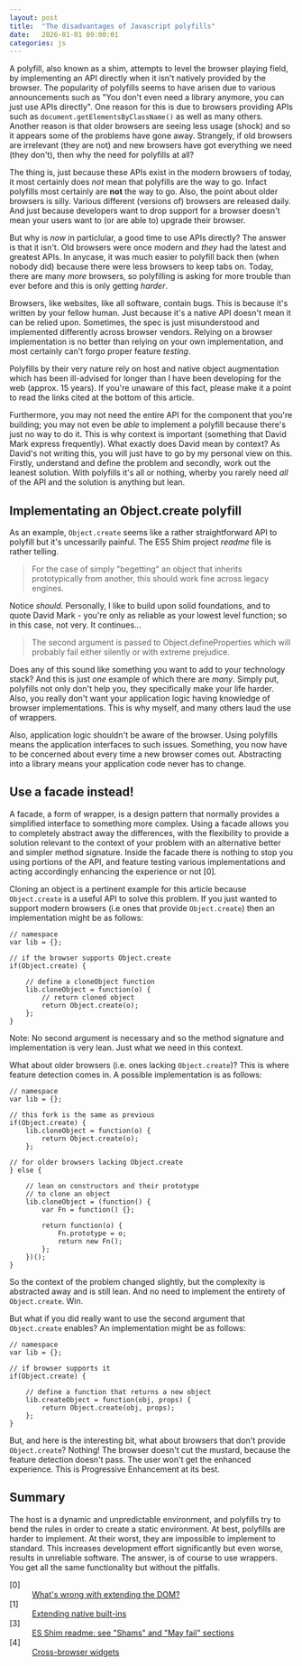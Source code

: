 ```yaml
---
layout: post
title:  "The disadvantages of Javascript polyfills"
date:   2026-01-01 09:00:01
categories: js
---
```


A polyfill, also known as a shim, attempts to level the browser playing field, by implementing an API directly when it isn't natively provided by the browser. The popularity of polyfills seems to have arisen due to various announcements such as "You don't even need a library anymore, you can just use APIs directly". One reason for this is due to browsers providing APIs such as `document.getElementsByClassName()` as well as many others. Another reason is that older browsers are seeing less usage (shock) and so it appears some of the problems have gone away. Strangely, if old browsers are irrelevant (they are not) and new browsers have got everything we need (they don't), then why the need for polyfills at all?

The thing is, just because these APIs exist in the modern browsers of today, it most certainly does *not* mean that polyfills are the way to go. Infact polyfills most certainly are **not** the way to go. Also, the point about older browsers is silly. Various different (versions of) browsers are released daily. And just because developers want to drop support for a browser doesn't mean your users want to (or are able to) upgrade their browser.

But why is *now* in particlular, a good time to use APIs directly? The answer is that it isn't. Old browsers were once modern and *they* had the latest and greatest APIs. In anycase, it was much easier to polyfill back then (when nobody did) because there were less browsers to keep tabs on. Today, there are many *more* browsers, so polyfilling is asking for more trouble than ever before and this is only getting *harder*.

Browsers, like websites, like all software, contain bugs. This is because it's written by your fellow human. Just because it's a native API doesn't mean it can be relied upon. Sometimes, the spec is just misunderstood and implemented differently across browser vendors. Relying on a browser implementation is no better than relying on your own implementation, and most certainly can't forgo proper feature *testing*.

Polyfills by their very nature rely on host and native object augmentation which has been ill-advised for longer than I have been developing for the web (approx. 15 years). If you're unaware of this fact, please make it a point to read the links cited at the bottom of this article.

Furthermore, you may not need the entire API for the component that you're building; you may not even be *able* to implement a polyfill because there's just no way to do it. This is why context is important (something that David Mark express frequently). What exactly does David mean by context? As David's not writing this, you will just have to go by my personal view on this. Firstly, understand and define the problem and secondly, work out the leanest solution. With polyfills it's all or nothing, wherby you rarely need *all* of the API and the solution is anything but lean.

## Implementating an Object.create polyfill

As an example, `Object.create` seems like a rather straightforward API to polyfill but it's uncessarily painful. The ES5 Shim project *readme* file is rather telling.

> For the case of simply "begetting" an object that inherits prototypically from another, this should work fine across legacy engines.

Notice *should*. Personally, I like to build upon solid foundations, and to quote David Mark - you're only as reliable as your lowest level function; so in this case, not very. It continues...

> The second argument is passed to Object.defineProperties which will probably fail either silently or with extreme prejudice.

Does any of this sound like something you want to add to your technology stack? And this is just *one* example of which there are *many*. Simply put, polyfills not only don't help you, they specifically make your life harder. Also, you really don't want your application logic having knowledge of browser implementations. This is why myself, and many others laud the use of wrappers.

Also, application logic shouldn't be aware of the browser. Using polyfills means the application interfaces to such issues. Something, you now have to be concerned about every time a new browser comes out. Abstracting into a library means your application code never has to change.

## Use a facade instead!

A facade, a form of wrapper, is a design pattern that normally provides a simplified interface to something more complex. Using a facade allows you to completely abstract away the differences, with the flexibility to provide a solution relevant to the context of your problem with an alternative better and simpler method signature. Inside the facade there is nothing to stop you using portions of the API, and feature testing various implementations and acting accordingly enhancing the experience or not [0].

Cloning an object is a pertinent example for this article because `Object.create` is a useful API to solve this problem. If you just wanted to support modern browsers (i.e ones that provide `Object.create`) then an implementation might be as follows:

	// namespace
	var lib = {};

	// if the browser supports Object.create
	if(Object.create) {

		// define a cloneObject function
		lib.cloneObject = function(o) {
			// return cloned object
			return Object.create(o);
		};
	}

Note: No second argument is necessary and so the method signature and implementation is very lean. Just what we need in this context.

What about older browsers (i.e. ones lacking `Object.create`)? This is where feature detection comes in. A possible implementation is as follows:

	// namespace
	var lib = {};

	// this fork is the same as previous
	if(Object.create) {
		lib.cloneObject = function(o) {
			return Object.create(o);
		};

	// for older browsers lacking Object.create
	} else {

		// lean on constructors and their prototype
		// to clone an object
		lib.cloneObject = (function() {
			var Fn = function() {};

			return function(o) {
				Fn.prototype = o;
				return new Fn();
			};
		})();
	}

So the context of the problem changed slightly, but the complexity is abstracted away and is still lean. And no need to implement the entirety of `Object.create`. Win.

But what if you did really want to use the second argument that `Object.create` enables? An implementation might be as follows:

	// namespace
	var lib = {};

	// if browser supports it
	if(Object.create) {

		// define a function that returns a new object
		lib.createObject = function(obj, props) {
			return Object.create(obj, props);
		};
	}

But, and here is the interesting bit, what about browsers that don't provide `Object.create`? Nothing! The browser doesn't cut the mustard, because the feature detection doesn't pass. The user won't get the enhanced experience. This is Progressive Enhancement at its best.

## Summary

The host is a dynamic and unpredictable environment, and polyfills try to bend the rules in order to create a static environment. At best, polyfills are harder to implement. At their worst, they are impossible to implement to standard. This increases development effort significantly but even worse, results in unreliable software. The answer, is of course to use wrappers. You get all the same functionality but without the pitfalls.

<dl>
	<dt class="citation" id="ref0">[0]</dt>
	<dd><a href="http://perfectionkills.com/whats-wrong-with-extending-the-dom/">What's wrong with extending the DOM?</a></dd>
	<dt class="citation" id="ref1">[1]</dt>
	<dd><a href="http://perfectionkills.com/extending-native-builtins/">Extending native built-ins</a></dd>
	<dt class="citation" id="ref3">[3]</dt>
	<dd><a href="https://github.com/es-shims/es5-shim">ES Shim readme: see "Shams" and "May fail" sections</a></dd>
	<dt class="citation" id="ref4">[4]</dt>
	<dd><a href="http://peter.michaux.ca/articles/cross-browser-widgets">Cross-browser widgets</a></dd>
</dl>


<!--

TODO:

* checking existence of an API is not always enough

* When you use native JavaScript APIs directly, you are placing a bet. That bet is that all browsers implement the API exactly the same. You're banking your future development time on it. And if a browser implements that API incorrectly, what is your course of action? How quickly can you roll out a fix to your users? You'll start writing workarounds and browser detection, and all of a sudden your code isn't as straightforward to maintain. And sometimes the differents in the browsers are so great that a simple workaround won't do.

* Where there's a choice between facades and polyfills, I always choose the facade. The reason is that polyfills suffer from the same downsides as native APIs. They represent yet another implementation of the same functionality.

* The main takeaway is that you can't rely on native APIs, you can't rely on your implementation of a native API and sometimes a polyfill is impossible to implement using alternative methods. e.g. polyfill attachEvent or getElementById. And this doesn't just apply to old APIs, same goes for new ones like Zakas matchMedia.

* Then there is the question of consistency. Do you want to use some polyfills and some facades. Probably not. Just use a consistent abstraction, a facade.

* On the other hand, using a wrapper, or a facade,

* So in short, don't stop abstracting these browser differences away. New APIs are great, make use of them, detect, test and write a facade, enhance from there. Don't exacabate the problem of browser bugs by increasing the chance of creating and working around more of them.

*

-->








